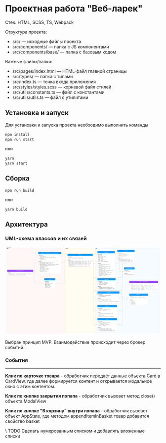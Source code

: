 # Проектная работа "Веб-ларек"

Стек: HTML, SCSS, TS, Webpack

Структура проекта:
- src/ — исходные файлы проекта
- src/components/ — папка с JS компонентами
- src/components/base/ — папка с базовым кодом

Важные файлы/папки:
- src/pages/index.html — HTML-файл главной страницы
- src/types/ — папка с типами
- src/index.ts — точка входа приложения
- src/styles/styles.scss — корневой файл стилей
- src/utils/constants.ts — файл с константами
- src/utils/utils.ts — файл с утилитами

## Установка и запуск
Для установки и запуска проекта необходимо выполнить команды

```
npm install
npm run start
```

или

```
yarn
yarn start
```
## Сборка

```
npm run build
```

или

```
yarn build
```

## Архитектура
### UML-схема классов и их связей
![alt text](image-1.png)

Выбран принцип MVP. 
Взаимодействие происходит через брокер событий.

### События
---
**Клик по карточке товара** - обработчик передаёт данные объекта Card в CardView, где далее формируется контент и открывается модальное окно с этим контентом.

**Клик по кнопке закрытия попапа** - обработчик вызовет метод close() объекта ModalView

**Клик по кнопке "В корзину" внутри попапа** - обработчик вызовет объект AppState, где методом appendItemInBasket товар добавится свойство basket

\\ TODO Сделать нумерованным списком и добавлять вложенные списки